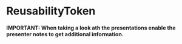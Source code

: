 # ReusabilityToken

**IMPORTANT: When taking a look ath the presentations enable the presenter notes to get additional information.**

